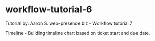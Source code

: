 # workflow-tutorial-6
Tutorial by: Aaron S. web-presence.biz - Workflow tutorial 7

Timeline - Building timeline chart based on ticket start and due date.


